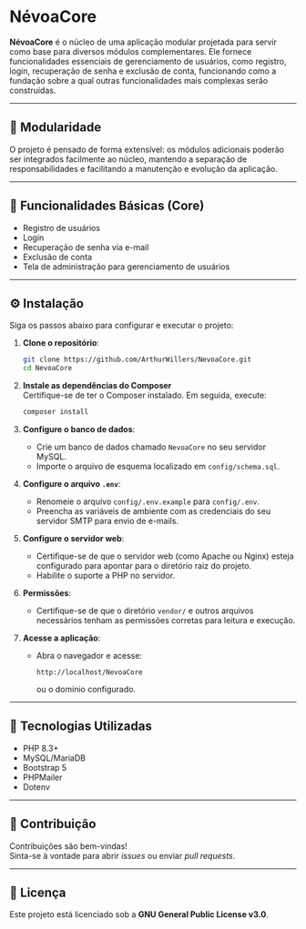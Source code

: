 # NévoaCore

**NévoaCore** é o núcleo de uma aplicação modular projetada para servir como base para diversos módulos complementares. Ele fornece funcionalidades essenciais de gerenciamento de usuários, como registro, login, recuperação de senha e exclusão de conta, funcionando como a fundação sobre a qual outras funcionalidades mais complexas serão construídas.

---

## 🔌 Modularidade

O projeto é pensado de forma extensível: os módulos adicionais poderão ser integrados facilmente ao núcleo, mantendo a separação de responsabilidades e facilitando a manutenção e evolução da aplicação.

---

## 📌 Funcionalidades Básicas (Core)

- Registro de usuários  
- Login  
- Recuperação de senha via e-mail  
- Exclusão de conta  
- Tela de administração para gerenciamento de usuários  

---

## ⚙️ Instalação

Siga os passos abaixo para configurar e executar o projeto:

1. **Clone o repositório**:
   ```bash
   git clone https://github.com/ArthurWillers/NevoaCore.git
   cd NevoaCore
   ```

2. **Instale as dependências do Composer**  
   Certifique-se de ter o Composer instalado. Em seguida, execute:
   ```bash
   composer install
   ```

3. **Configure o banco de dados**:

   - Crie um banco de dados chamado `NevoaCore` no seu servidor MySQL.
   - Importe o arquivo de esquema localizado em `config/schema.sql`.

4. **Configure o arquivo `.env`**:

   - Renomeie o arquivo `config/.env.example` para `config/.env`.
   - Preencha as variáveis de ambiente com as credenciais do seu servidor SMTP para envio de e-mails.

5. **Configure o servidor web**:

   - Certifique-se de que o servidor web (como Apache ou Nginx) esteja configurado para apontar para o diretório raiz do projeto.
   - Habilite o suporte a PHP no servidor.

6. **Permissões**:

   - Certifique-se de que o diretório `vendor/` e outros arquivos necessários tenham as permissões corretas para leitura e execução.

7. **Acesse a aplicação**:

   - Abra o navegador e acesse:  
     ```
     http://localhost/NevoaCore
     ```
     ou o domínio configurado.

---

## 🧰 Tecnologias Utilizadas

- PHP 8.3+  
- MySQL/MariaDB  
- Bootstrap 5  
- PHPMailer  
- Dotenv  

---

## 🤝 Contribuição

Contribuições são bem-vindas!  
Sinta-se à vontade para abrir *issues* ou enviar *pull requests*.

---

## 📄 Licença

Este projeto está licenciado sob a **GNU General Public License v3.0**.

